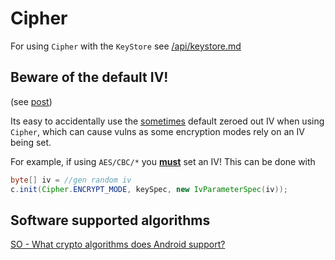 # Cipher

For using `Cipher` with the `KeyStore` see [/api/keystore.md](/api/keystore.md)

## Beware of the default IV!

(see [post](https://doridori.github.io/Android-Security-Beware-of-the-default-IV/))

Its easy to accidentally use the [sometimes](https://stackoverflow.com/questions/31036780/android-cryptography-api-not-generating-safe-iv-for-aes) default zeroed out IV when using `Cipher`, which can cause vulns as some encryption modes rely on an IV being set. 

For example, if using `AES/CBC/*` you **[must](http://security.stackexchange.com/questions/35210/encrypting-using-aes-256-do-i-need-iv/35216#35216)** set an IV! This can be done with 

```java
byte[] iv = //gen random iv
c.init(Cipher.ENCRYPT_MODE, keySpec, new IvParameterSpec(iv));
```

## Software supported algorithms

[SO - What crypto algorithms does Android support?](http://stackoverflow.com/questions/7560974/what-crypto-algorithms-does-android-support)
